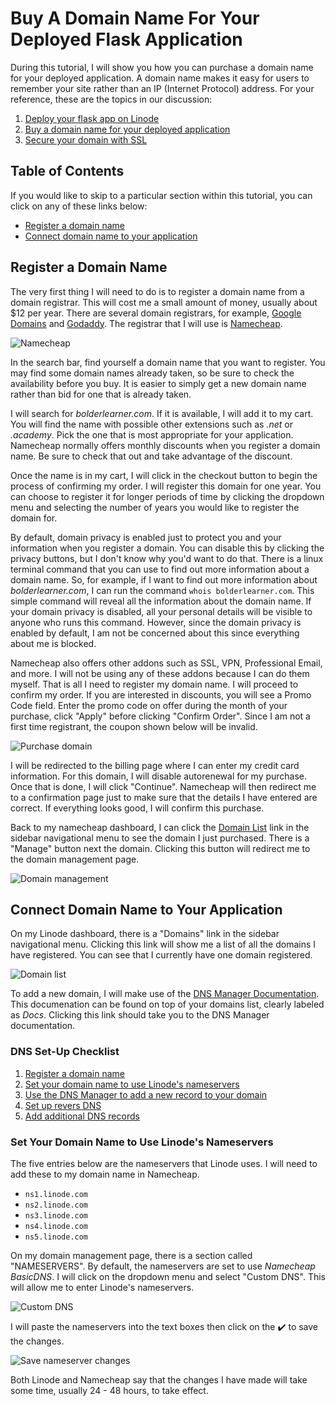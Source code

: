 # Buy A Domain Name For Your Deployed Flask Application

During this tutorial, I will show you how you can purchase a domain name for your deployed application. A domain name makes it easy for users to remember your site rather than an IP (Internet Protocol) address. For your reference, these are the topics in our discussion:

1. [Deploy your flask app on Linode](/linode/deploy_on_linode.md)
2. [Buy a domain name for your deployed application](/linode/buy_domain.md)
3. [Secure your domain with SSL](/linode/secure_domain_with_ssl.md)

## Table of Contents

If you would like to skip to a particular section within this tutorial, you can click on any of these links below:

- [Register a domain name](#register-a-domain-name)
- [Connect domain name to your application](#connect-domain-name-to-your-application)

## Register a Domain Name

The very first thing I will need to do is to register a domain name from a domain registrar. This will cost me a small amount of money, usually about $12 per year. There are several domain registrars, for example, [Google Domains](https://domains.google/) and [Godaddy](https://www.godaddy.com/en-uk). The registrar that I will use is [Namecheap](https://linode.gvw92c.net/15oBBg).

![Namecheap](/images/linode/buy_domain/namecheap.png)

In the search bar, find yourself a domain name that you want to register. You may find some domain names already taken, so be sure to check the availability before you buy. It is easier to simply get a new domain name rather than bid for one that is already taken. 

I will search for _bolderlearner.com_. If it is available, I will add it to my cart. You will find the name with possible other extensions such as _.net_ or _.academy_. Pick the one that is most appropriate for your application. Namecheap normally offers monthly discounts when you register a domain name. Be sure to check that out and take advantage of the discount. 

Once the name is in my cart, I will click in the checkout button to begin the process of confirming my order. I will register this domain for one year. You can choose to register it for longer periods of time by clicking the dropdown menu and selecting the number of years you would like to register the domain for.

By default, domain privacy is enabled just to protect you and your information when you register a domain. You can disable this by clicking the privacy buttons, but I don't know why you'd want to do that. There is a linux terminal command that you can use to find out more information about a domain name. So, for example, if I want to find out more information about _bolderlearner.com_, I can run the command `whois bolderlearner.com`. This simple command will reveal all the information about the domain name. If your domain privacy is disabled, all your personal details will be visible to anyone who runs this command. However, since the domain privacy is enabled by default, I am not be concerned about this since everything about me is blocked.

Namecheap also offers other addons such as SSL, VPN, Professional Email, and more. I will not be using any of these addons because I can do them myself. That is all I need to register my domain name. I will proceed to confirm my order. If you are interested in discounts, you will see a Promo Code field. Enter the promo code on offer during the month of your purchase, click "Apply" before clicking "Confirm Order". Since I am not a first time registrant, the coupon shown below will be invalid.

![Purchase domain](/images/linode/buy_domain/purchase.png)

I will be redirected to the billing page where I can enter my credit card information. For this domain, I will disable autorenewal for my purchase. Once that is done, I will click "Continue". Namecheap will then redirect me to a confirmation page just to make sure that the details I have entered are correct. If everything looks good, I will confirm this purchase. 

Back to my namecheap dashboard, I can click the [Domain List](https://ap.www.namecheap.com/domains/list/) link in the sidebar navigational menu to see the domain I just purchased. There is a "Manage" button next the domain. Clicking this button will redirect me to the domain management page. 

![Domain management](/images/linode/buy_domain/domain_management.png)

## Connect Domain Name to Your Application

On my Linode dashboard, there is a "Domains" link in the sidebar navigational menu. Clicking this link will show me a list of all the domains I have registered. You can see that I currently have one domain registered.

![Domain list](/images/linode/buy_domain/domain_list.png)

To add a new domain, I will make use of the [DNS Manager Documentation](https://www.linode.com/docs/guides/dns-manager/). This documenation can be found on top of your domains list, clearly labeled as _Docs_. Clicking this link should take you to the DNS Manager documentation.

### DNS Set-Up Checklist

1. [Register a domain name](#register-a-domain-name)
2. [Set your domain name to use Linode's nameservers](#set-your-domain-name-to-use-linode-s-nameservers)
3. [Use the DNS Manager to add a new record to your domain](#use-the-dns-manager-to-add-a-new-record-to-your-domain)
4. [Set up revers DNS](#set-up-revers-dns)
5. [Add additional DNS records](#add-additional-dns-records)

### Set Your Domain Name to Use Linode's Nameservers

The five entries below are the nameservers that Linode uses. I will need to add these to my domain name in Namecheap.

- `ns1.linode.com`
- `ns2.linode.com`
- `ns3.linode.com`
- `ns4.linode.com`
- `ns5.linode.com`

On my domain management page, there is a section called "NAMESERVERS". By default, the nameservers are set to use _Namecheap BasicDNS_. I will click on the dropdown menu and select "Custom DNS". This will allow me to enter Linode's nameservers.

![Custom DNS](/images/linode/buy_domain/custom_dns.png)

I will paste the nameservers into the text boxes then click on the :heavy_check_mark: to save the changes.

![Save nameserver changes](/images/linode/buy_domain/save_nameserver_changes.png)

Both Linode and Namecheap say that the changes I have made will take some time, usually 24 - 48 hours, to take effect. 